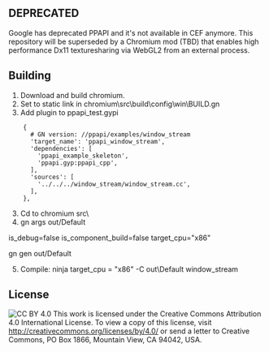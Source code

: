 ## DEPRECATED

Google has deprecated PPAPI and it's not available in CEF anymore. This repository will be superseded by a Chromium mod (TBD) that enables high performance Dx11 texturesharing via WebGL2 from an external process.

## Building

1. Download and build chromium.
2. Set to static link in chromium\src\build\config\win\BUILD.gn
2. Add plugin to ppapi_test.gypi

```
    {
      # GN version: //ppapi/examples/window_stream
      'target_name': 'ppapi_window_stream',
      'dependencies': [
        'ppapi_example_skeleton',
        'ppapi.gyp:ppapi_cpp',
      ],
      'sources': [
        '../../../window_stream/window_stream.cc',
      ],
    },
```

3. Cd to chromium src\
4. gn args out/Default
	
is_debug=false
is_component_build=false
target_cpu="x86"

gn gen out/Default

5. Compile: ninja target_cpu = "x86" -C out\Default window_stream

## License

![CC BY 4.0](https://i.creativecommons.org/l/by/4.0/88x31.png)
This work is licensed under the Creative Commons Attribution 4.0 International License. To view a copy of this license, visit http://creativecommons.org/licenses/by/4.0/ or send a letter to Creative Commons, PO Box 1866, Mountain View, CA 94042, USA.
